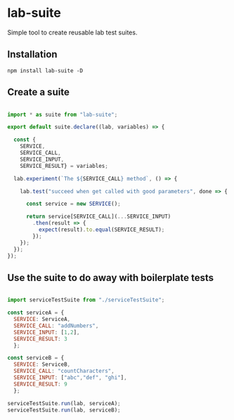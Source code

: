 
# lab-suite
Simple tool to create reusable lab test suites.

## Installation

```
npm install lab-suite -D
```

## Create a suite

```js

import * as suite from "lab-suite";

export default suite.declare((lab, variables) => {

  const {
    SERVICE,
    SERVICE_CALL,
    SERVICE_INPUT,
    SERVICE_RESULT} = variables;

  lab.experiment(`The ${SERVICE_CALL} method`, () => {

    lab.test("succeed when get called with good parameters", done => {

      const service = new SERVICE();

      return service[SERVICE_CALL](...SERVICE_INPUT)
        .then(result => {
          expect(result).to.equal(SERVICE_RESULT);
        });
    });
  });
});

```

## Use the suite to do away with boilerplate tests

```js

import serviceTestSuite from "./serviceTestSuite";

const serviceA = {
  SERVICE: ServiceA, 
  SERVICE_CALL: "addNumbers", 
  SERVICE_INPUT: [1,2], 
  SERVICE_RESULT: 3 
  };

const serviceB = {
  SERVICE: ServiceB, 
  SERVICE_CALL: "countCharacters", 
  SERVICE_INPUT: ["abc","def", "ghi"], 
  SERVICE_RESULT: 9 
  };

serviceTestSuite.run(lab, serviceA);
serviceTestSuite.run(lab, serviceB);


```
